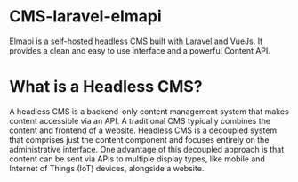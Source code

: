 # CMS-laravel-elmapi
Elmapi is a self-hosted headless CMS built with Laravel and VueJs. It provides a clean and easy to use interface and a powerful Content API.

# What is a Headless CMS?
A headless CMS is a backend-only content management system that makes content accessible via an API. A traditional CMS typically combines the content and frontend of a website. Headless CMS is a decoupled system that comprises just the content component and focuses entirely on the administrative interface. One advantage of this decoupled approach is that content can be sent via APIs to multiple display types, like mobile and Internet of Things (IoT) devices, alongside a website.
